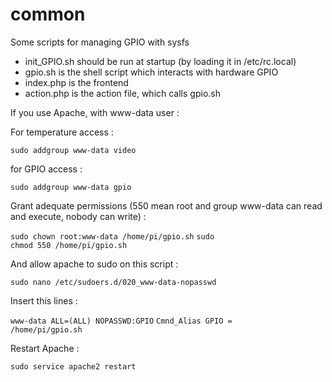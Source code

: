 # common
Some scripts for managing GPIO with sysfs

- init_GPIO.sh should be run at startup (by loading it in /etc/rc.local)
- gpio.sh is the shell script which interacts with hardware GPIO
- index.php is the frontend
- action.php is the action file, which calls gpio.sh

If you use Apache, with www-data user :


For temperature access :

<code>sudo addgroup www-data video</code>


for GPIO access :

<code>sudo addgroup www-data gpio</code>


Grant adequate permissions (550 mean root and group www-data can read and execute, nobody can write) :

<code>sudo chown root:www-data /home/pi/gpio.sh</code>
<code>sudo chmod 550 /home/pi/gpio.sh</code>


And allow apache to sudo on this script :

<code>sudo nano /etc/sudoers.d/020_www-data-nopasswd</code>


Insert this lines :

<code>www-data        ALL=(ALL) NOPASSWD:GPIO</code>
<code>Cmnd_Alias GPIO = /home/pi/gpio.sh</code>


Restart Apache :

<code>sudo service apache2 restart</code>
